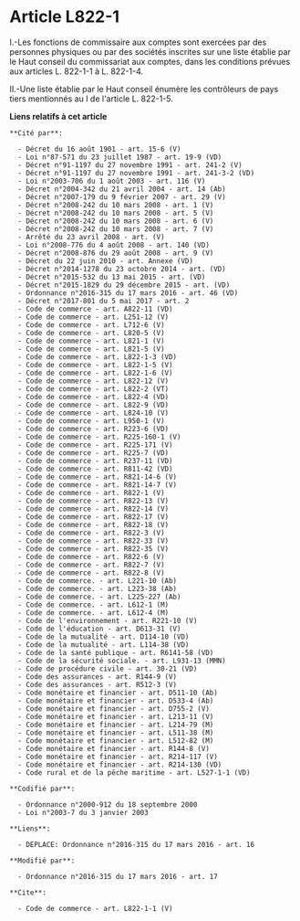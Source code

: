# Article L822-1

I.-Les fonctions de commissaire aux comptes sont exercées par des personnes physiques ou par des sociétés inscrites sur une
liste établie par le Haut conseil du commissariat aux comptes, dans les conditions prévues aux articles L. 822-1-1 à L.
822-1-4. 

II.-Une liste établie par le Haut conseil énumère les contrôleurs de pays tiers mentionnés au I de l'article L. 822-1-5.

**Liens relatifs à cet article**

	**Cité par**:

	  - Décret du 16 août 1901 - art. 15-6 (V)
	  - Loi n°87-571 du 23 juillet 1987 - art. 19-9 (VD)
	  - Décret n°91-1197 du 27 novembre 1991 - art. 241-2 (V)
	  - Décret n°91-1197 du 27 novembre 1991 - art. 241-3-2 (VD)
	  - Loi n°2003-706 du 1 août 2003 - art. 116 (V)
	  - Décret n°2004-342 du 21 avril 2004 - art. 14 (Ab)
	  - Décret n°2007-179 du 9 février 2007 - art. 29 (V)
	  - Décret n°2008-242 du 10 mars 2008 - art. 1 (V)
	  - Décret n°2008-242 du 10 mars 2008 - art. 5 (V)
	  - Décret n°2008-242 du 10 mars 2008 - art. 6 (V)
	  - Décret n°2008-242 du 10 mars 2008 - art. 7 (V)
	  - Arrêté du 23 avril 2008 - art. (V)
	  - Loi n°2008-776 du 4 août 2008 - art. 140 (VD)
	  - Décret n°2008-876 du 29 août 2008 - art. 9 (V)
	  - Décret du 22 juin 2010 - art. Annexe (VD)
	  - Décret n°2014-1278 du 23 octobre 2014 - art. (VD)
	  - Décret n°2015-532 du 13 mai 2015 - art. (VD)
	  - Décret n°2015-1829 du 29 décembre 2015 - art. (VD)
	  - Ordonnance n°2016-315 du 17 mars 2016 - art. 46 (VD)
	  - Décret n°2017-801 du 5 mai 2017 - art. 2
	  - Code de commerce - art. A822-11 (VD)
	  - Code de commerce - art. L251-12 (V)
	  - Code de commerce - art. L712-6 (V)
	  - Code de commerce - art. L820-5 (V)
	  - Code de commerce - art. L821-1 (V)
	  - Code de commerce - art. L821-5 (V)
	  - Code de commerce - art. L822-1-3 (VD)
	  - Code de commerce - art. L822-1-5 (V)
	  - Code de commerce - art. L822-1-6 (V)
	  - Code de commerce - art. L822-12 (V)
	  - Code de commerce - art. L822-2 (VT)
	  - Code de commerce - art. L822-4 (VD)
	  - Code de commerce - art. L822-9 (VD)
	  - Code de commerce - art. L824-10 (V)
	  - Code de commerce - art. L950-1 (V)
	  - Code de commerce - art. R223-6 (VD)
	  - Code de commerce - art. R225-160-1 (V)
	  - Code de commerce - art. R225-171 (V)
	  - Code de commerce - art. R225-7 (VD)
	  - Code de commerce - art. R237-11 (VD)
	  - Code de commerce - art. R811-42 (VD)
	  - Code de commerce - art. R821-14-6 (V)
	  - Code de commerce - art. R821-14-7 (V)
	  - Code de commerce - art. R822-1 (V)
	  - Code de commerce - art. R822-13 (V)
	  - Code de commerce - art. R822-14 (V)
	  - Code de commerce - art. R822-17 (V)
	  - Code de commerce - art. R822-18 (V)
	  - Code de commerce - art. R822-3 (V)
	  - Code de commerce - art. R822-33 (V)
	  - Code de commerce - art. R822-35 (V)
	  - Code de commerce - art. R822-6 (V)
	  - Code de commerce - art. R822-7 (V)
	  - Code de commerce - art. R822-8 (V)
	  - Code de commerce. - art. L221-10 (Ab)
	  - Code de commerce. - art. L223-38 (Ab)
	  - Code de commerce. - art. L225-227 (Ab)
	  - Code de commerce. - art. L612-1 (M)
	  - Code de commerce. - art. L612-4 (M)
	  - Code de l'environnement - art. R221-10 (V)
	  - Code de l'éducation - art. D613-31 (V)
	  - Code de la mutualité - art. D114-10 (VD)
	  - Code de la mutualité - art. L114-38 (VD)
	  - Code de la santé publique - art. R6141-58 (VD)
	  - Code de la sécurité sociale. - art. L931-13 (MMN)
	  - Code de procédure civile - art. 30-21 (VD)
	  - Code des assurances - art. R144-9 (V)
	  - Code des assurances - art. R512-3 (V)
	  - Code monétaire et financier - art. D511-10 (Ab)
	  - Code monétaire et financier - art. D533-4 (Ab)
	  - Code monétaire et financier - art. D755-2 (V)
	  - Code monétaire et financier - art. L213-11 (V)
	  - Code monétaire et financier - art. L214-79 (M)
	  - Code monétaire et financier - art. L511-38 (M)
	  - Code monétaire et financier - art. L512-82 (M)
	  - Code monétaire et financier - art. R144-8 (V)
	  - Code monétaire et financier - art. R214-117 (V)
	  - Code monétaire et financier - art. R214-130 (VD)
	  - Code rural et de la pêche maritime - art. L527-1-1 (VD)

	**Codifié par**:

	  - Ordonnance n°2000-912 du 18 septembre 2000
	  - Loi n°2003-7 du 3 janvier 2003

	**Liens**:

	  - DEPLACE: Ordonnance n°2016-315 du 17 mars 2016 - art. 16

	**Modifié par**:

	  - Ordonnance n°2016-315 du 17 mars 2016 - art. 17

	**Cite**:

	  - Code de commerce - art. L822-1-1 (V)

